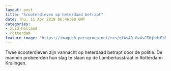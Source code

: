 ```yaml
---
layout: post
title: "Scooterdieven op heterdaad betrapt"
date: Thu, 11 Apr 2019 06:46:00 GMT
categories: 
- zuid-holland 
- rotterdam 
feature_image: "https://images0.persgroep.net/rcs/qfAs4Q_0v4sCEUjbdtEbRvocBvQ/diocontent/145233901/_fitwidth/400/?appId=21791a8992982cd8da851550a453bd7f&quality=0.7"
---
```


Twee scooterdieven zijn vannacht op heterdaad betrapt door de politie. De mannen probeerden hun slag te slaan op de Lambertusstraat in Rotterdam-Kralingen.
